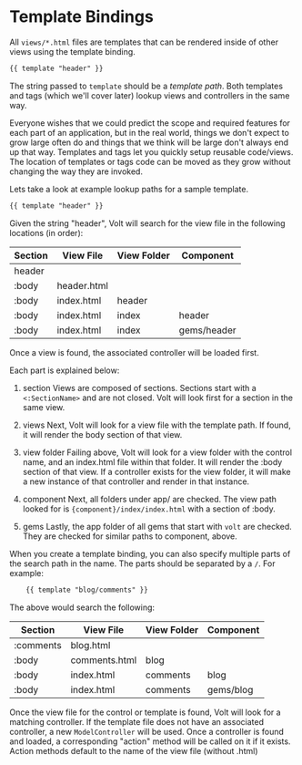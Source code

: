 # Template Bindings

All ```views/*.html``` files are templates that can be rendered inside of other views using the template binding.

```html
{{ template "header" }}
```

The string passed to ```template``` should be a *template path*.  Both templates and tags (which we'll cover later) lookup views and controllers in the same way.

Everyone wishes that we could predict the scope and required features for each part of an application, but in the real world, things we don't expect to grow large often do and things that we think will be large don't always end up that way.  Templates and tags let you quickly setup reusable code/views.  The location of templates or tags code can be moved as they grow without changing the way they are invoked.

Lets take a look at example lookup paths for a sample template.

```html
{{ template "header" }}
```

Given the string "header", Volt will search for the view file in the following locations (in order):

| Section   | View File    | View Folder    | Component   |
|-----------|--------------|----------------|-------------|
| header    |              |                |             |
| :body     | header.html  |                |             |
| :body     | index.html   | header         |             |
| :body     | index.html   | index          | header      |
| :body     | index.html   | index          | gems/header |

Once a view is found, the associated controller will be loaded first.

Each part is explained below:

1. section
Views are composed of sections.  Sections start with a ```<:SectionName>``` and are not closed.  Volt will look first for a section in the same view.

2. views
Next, Volt will look for a view file with the template path.  If found, it will render the body section of that view.

3. view folder
Failing above, Volt will look for a view folder with the control name, and an index.html file within that folder.  It will render the :body section of that view.  If a controller exists for the view folder, it will make a new instance of that controller and render in that instance.

4. component
Next, all folders under app/ are checked.  The view path looked for is ```{component}/index/index.html``` with a section of :body.

5. gems
Lastly, the app folder of all gems that start with ```volt``` are checked.  They are checked for similar paths to component, above.


When you create a template binding, you can also specify multiple parts of the search path in the name.  The parts should be separated by a ```/```.  For example:

```html
    {{ template "blog/comments" }}
```

The above would search the following:

| Section   | View File    | View Folder    | Component   |
|-----------|--------------|----------------|-------------|
| :comments | blog.html    |                |             |
| :body     | comments.html| blog           |             |
| :body     | index.html   | comments       | blog        |
| :body     | index.html   | comments       | gems/blog   |

Once the view file for the control or template is found, Volt will look for a matching controller.  If the template file does not have an associated controller, a new ```ModelController``` will be used.  Once a controller is found and loaded, a corresponding "action" method will be called on it if it exists.  Action methods default to the name of the view file (without .html)

